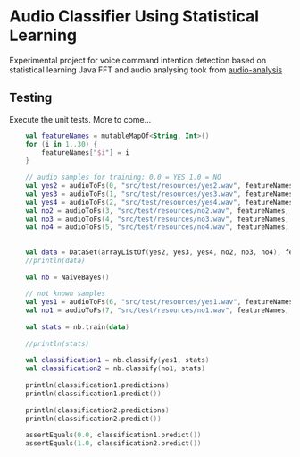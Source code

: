 Audio Classifier Using Statistical Learning
==================================================

Experimental project for voice command intention detection based on statistical learning
Java FFT and audio analysing took from [audio-analysis](https://github.com/Uriopass/audio-analysis)

## Testing

Execute the unit tests. More to come...

```kotlin
    val featureNames = mutableMapOf<String, Int>()
    for (i in 1..30) {
        featureNames["$i"] = i
    }
    
    // audio samples for training: 0.0 = YES 1.0 = NO
    val yes2 = audioToFs(0, "src/test/resources/yes2.wav", featureNames, 0.0)
    val yes3 = audioToFs(1, "src/test/resources/yes3.wav", featureNames, 0.0)
    val yes4 = audioToFs(2, "src/test/resources/yes4.wav", featureNames, 0.0)
    val no2 = audioToFs(3, "src/test/resources/no2.wav", featureNames, 1.0)
    val no3 = audioToFs(4, "src/test/resources/no3.wav", featureNames, 1.0)
    val no4 = audioToFs(5, "src/test/resources/no4.wav", featureNames, 1.0)
    
    
    val data = DataSet(arrayListOf(yes2, yes3, yes4, no2, no3, no4), featureNames.keys.toList())
    //println(data)
    
    val nb = NaiveBayes()
    
    // not known samples
    val yes1 = audioToFs(6, "src/test/resources/yes1.wav", featureNames, -1.0)
    val no1 = audioToFs(7, "src/test/resources/no1.wav", featureNames, -1.0)
    
    val stats = nb.train(data)
    
    //println(stats)
    
    val classification1 = nb.classify(yes1, stats)
    val classification2 = nb.classify(no1, stats)
    
    println(classification1.predictions)
    println(classification1.predict())
    
    println(classification2.predictions)
    println(classification2.predict())
    
    assertEquals(0.0, classification1.predict())
    assertEquals(1.0, classification2.predict())
```        
        